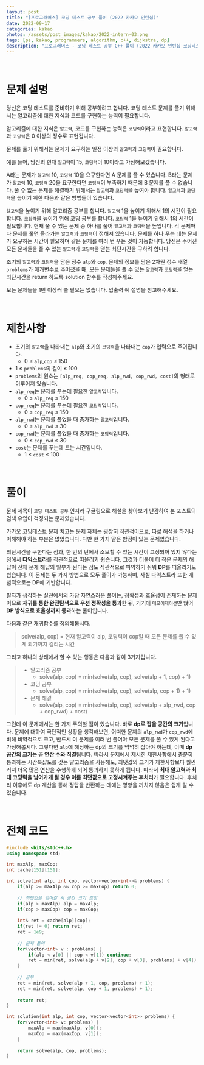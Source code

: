 ```yaml
---
layout: post
title: "[프로그래머스] 코딩 테스트 공부 풀이 (2022 카카오 인턴십)"
date: 2022-09-17
categories: kakao
photos: /assets/post_images/kakao/2022-intern-03.png
tags: [ps, kakao, programmers, algorithm, c++, dijkstra, dp]
description: "프로그래머스 - 코딩 테스트 공부 C++ 풀이 (2022 카카오 인턴십 코딩테스트 기출)"
---
```


<br>

# 문제 설명

당신은 코딩 테스트를 준비하기 위해 공부하려고 합니다. 코딩 테스트 문제를 풀기 위해서는 알고리즘에 대한 지식과 코드를 구현하는 능력이 필요합니다.

알고리즘에 대한 지식은 `알고력`, 코드를 구현하는 능력은 `코딩력`이라고 표현합니다. `알고력`과 ``코딩력``은 0 이상의 정수로 표현됩니다.

문제를 풀기 위해서는 문제가 요구하는 일정 이상의 `알고력`과 `코딩력`이 필요합니다.

예를 들어, 당신의 현재 `알고력`이 15, `코딩력`이 10이라고 가정해보겠습니다.

A라는 문제가 `알고력` 10, `코딩력` 10을 요구한다면 A 문제를 풀 수 있습니다.
B라는 문제가 `알고력` 10, `코딩력` 20을 요구한다면 `코딩력`이 부족하기 때문에 B 문제를 풀 수 없습니다.
풀 수 없는 문제를 해결하기 위해서는 `알고력`과 `코딩력`을 높여야 합니다. `알고력`과 `코딩력`을 높이기 위한 다음과 같은 방법들이 있습니다.

`알고력`을 높이기 위해 알고리즘 공부를 합니다. `알고력` 1을 높이기 위해서 1의 시간이 필요합니다.
`코딩력`을 높이기 위해 코딩 공부를 합니다. `코딩력` 1을 높이기 위해서 1의 시간이 필요합니다.
현재 풀 수 있는 문제 중 하나를 풀어 `알고력`과 `코딩력`을 높입니다. 각 문제마다 문제를 풀면 올라가는 `알고력`과 `코딩력`이 정해져 있습니다.
문제를 하나 푸는 데는 문제가 요구하는 시간이 필요하며 같은 문제를 여러 번 푸는 것이 가능합니다.
당신은 주어진 모든 문제들을 풀 수 있는 `알고력`과 `코딩력`을 얻는 최단시간을 구하려 합니다.

초기의 `알고력`과 `코딩력`을 담은 정수 `alp`와 `cop`, 문제의 정보를 담은 2차원 정수 배열 `problems`가 매개변수로 주어졌을 때, 모든 문제들을 풀 수 있는 `알고력`과 `코딩력`을 얻는 최단시간을 return 하도록 solution 함수를 작성해주세요.

모든 문제들을 1번 이상씩 풀 필요는 없습니다. 입출력 예 설명을 참고해주세요.

<br>

# 제한사항

- 초기의 `알고력`을 나타내는 `alp`와 초기의 `코딩력`을 나타내는 `cop`가 입력으로 주어집니다.
  - 0 ≤ `alp`,`cop` ≤ 150
- 1 ≤ `problems`의 길이 ≤ 100
- `problems`의 원소는 `[alp_req, cop_req, alp_rwd, cop_rwd, cost]`의 형태로 이루어져 있습니다.
- `alp_req`는 문제를 푸는데 필요한 `알고력`입니다.
  - 0 ≤ `alp_req` ≤ 150
- `cop_req`는 문제를 푸는데 필요한 `코딩력`입니다.
  - 0 ≤ `cop_req` ≤ 150
- `alp_rwd`는 문제를 풀었을 때 증가하는 `알고력`입니다.
  - 0 ≤ `alp_rwd` ≤ 30
- `cop_rwd`는 문제를 풀었을 때 증가하는 `코딩력`입니다.
  - 0 ≤ `cop_rwd` ≤ 30
- `cost`는 문제를 푸는데 드는 시간입니다.
  - 1 ≤ `cost` ≤ 100

<br>

# 풀이

문제 제목이 `코딩 테스트 공부` 인지라 구글링으로 해설을 찾아보기 난감하여 본 포스트의 검색 유입이 걱정되는 문제였습니다.

카카오 코딩테스트 문제 치고는 문제 자체는 굉장히 직관적이므로, 따로 해석을 하거나 이해해야 하는 부분은 없었습니다. 다만 한 가지 얕은 함정이 있는 문제였습니다.

최단시간을 구한다는 점과, 한 번의 턴에서 소모할 수 있는 시간이 고정되어 있지 않다는 점에서 **다익스트라**를 직관적으로 떠올리기 쉽습니다. 그것과 더불어 더 작은 문제의 해답이 전체 문제 해답의 일부가 된다는 점도 직관적으로 파악하기 쉬워 **DP**를 떠올리기도 쉽습니다. 이 문제는 두 가지 방법으로 모두 풀이가 가능하며, 사실 다익스트라 또한 개념적으로는 DP에 기반합니다.

필자가 생각하는 실전에서의 가장 자연스러운 풀이는, 정확성과 효율성이 존재하는 문제이므로 **재귀를 통한 완전탐색으로 우선 정확성을 통과**한 뒤, 거기에 `메모이제이션`만 얹어 **DP 방식으로 효율성까지 통과**하는 풀이입니다.

다음과 같은 재귀함수를 정의해봅시다.

> solve(alp, cop) = 현재 알고력이 alp, 코딩력이 cop일 때 모든 문제를 풀 수 있게 되기까지 걸리는 시간

그리고 하나의 상태에서 할 수 있는 행동은 다음과 같이 3가지입니다.

> - 알고리즘 공부
>   - solve(alp, cop) = min(solve(alp, cop), solve(alp + 1, cop) + 1)
> - 코딩 공부
>   - solve(alp, cop) = min(solve(alp, cop), solve(alp, cop + 1) + 1)
> - 문제 해결
>   - solve(alp, cop) = min(solve(alp, cop), solve(alp + alp_rwd, cop + cop_rwd) + cost)

그런데 이 문제에서는 한 가지 주의할 점이 있습니다. 바로 **dp로 잡을 공간의 크기**입니다. 문제에 대하여 극단적인 상황을 생각해보면, 어떠한 문제의 `alp_rwd`가 `cop_rwd`에 비해 비약적으로 크고, 반드시 이 문제를 여러 번 풀어야 모든 문제를 풀 수 있게 된다고 가정해봅시다. 그렇다면 `alp`에 해당하는 dp의 크기를 넉넉히 잡아야 하는데, 이때 **dp 공간의 크기는 곧 연산 수와 직결**됩니다. 따라서 문제에서 제시한 제한사항에서 충분히 통과하는 시간복잡도를 갖는 알고리즘을 사용해도, 최댓값의 크기가 제한사항보다 훨씬 커져 더욱 많은 연산을 수행하게 되어 통과하지 못하게 됩니다. 따라서 **최대 알고력과 최대 코딩력을 넘어가게 될 경우 이를 최댓값으로 고정시켜주는 후처리**가 필요합니다. 후처리 이후에도 dp 계산을 통해 정답을 반환하는 데에는 영향을 끼치지 않음은 쉽게 알 수 있습니다.

<br>

# 전체 코드

```c++
#include <bits/stdc++.h>
using namespace std;

int maxAlp, maxCop;
int cache[151][151];

int solve(int alp, int cop, vector<vector<int>>& problems) {
    if(alp >= maxAlp && cop >= maxCop) return 0;
    
    // 최댓값을 넘어갈 시 공간 크기 조정
    if(alp > maxAlp) alp = maxAlp;
    if(cop > maxCop) cop = maxCop;
    
    int& ret = cache[alp][cop];
    if(ret != 0) return ret;
    ret = 1e9;
    
    // 문제 풀이
    for(vector<int> v : problems) {
        if(alp < v[0] || cop < v[1]) continue;
        ret = min(ret, solve(alp + v[2], cop + v[3], problems) + v[4]);
    }
    
    // 공부
    ret = min(ret, solve(alp + 1, cop, problems) + 1);
    ret = min(ret, solve(alp, cop + 1, problems) + 1);
    
    return ret;
}

int solution(int alp, int cop, vector<vector<int>> problems) {
    for(vector<int> v: problems) {
        maxAlp = max(maxAlp, v[0]);
        maxCop = max(maxCop, v[1]);
    }
    
    return solve(alp, cop, problems);
}
```